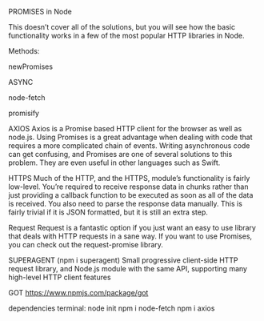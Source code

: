 PROMISES in Node

This doesn’t cover all of the solutions, but you will see how the basic functionality works in a few of the most popular HTTP libraries in Node.

Methods:

newPromises

ASYNC

node-fetch

promisify

AXIOS
Axios is a Promise based HTTP client for the browser as well as node.js. Using Promises is a great advantage when dealing with code that requires a more complicated chain of events. Writing asynchronous code can get confusing, and Promises are one of several solutions to this problem. They are even useful in other languages such as Swift.

HTTPS
Much of the HTTP, and the HTTPS, module’s functionality is fairly low-level. You’re required to receive response data in chunks rather than just providing a callback function to be executed as soon as all of the data is received. You also need to parse the response data manually. This is fairly trivial if it is JSON formatted, but it is still an extra step.

Request
Request is a fantastic option if you just want an easy to use library that deals with HTTP requests in a sane way. If you want to use Promises, you can check out the request-promise library.

SUPERAGENT (npm i superagent)
Small progressive client-side HTTP request library, and Node.js module with the same API, supporting many high-level HTTP client features

GOT
https://www.npmjs.com/package/got

dependencies
terminal:
node init
npm i node-fetch
npm i axios